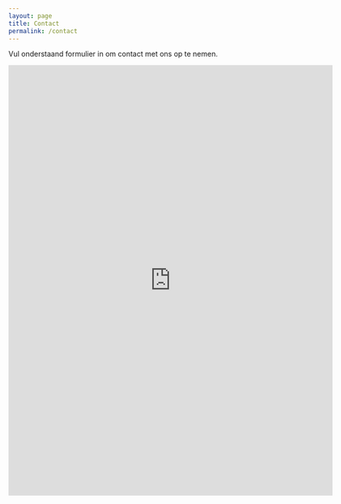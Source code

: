 ```yaml
---
layout: page
title: Contact
permalink: /contact
---
```


<div class="container">
    <p>Vul onderstaand formulier in om contact met ons op te nemen.</p>
    <iframe src="https://docs.google.com/forms/d/e/1FAIpQLSe74T_zcHzfBG2nLSB8fwcKg7XeVqT3Xl3F-EmLL1oszCu7Ng/viewform?embedded=true" width="640" height="850" frameborder="0" marginheight="0" marginwidth="0">Laden…</iframe>
</div>
